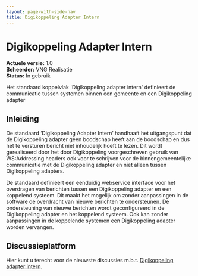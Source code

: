 ```yaml
---
layout: page-with-side-nav
title: Digikoppeling Adapter Intern
---
```

# Digikoppeling Adapter Intern

**Actuele versie:** 1.0  
**Beheerder:**  VNG Realisatie<br/>
**Status:** In gebruik

Het standaard koppelvlak 'Digikoppeling adapter intern' definieert de communicatie tussen systemen binnen een gemeente en een Digikoppeling adapter

## Inleiding
De standaard ‘Digikoppeling Adapter Intern’ handhaaft het uitgangspunt dat de Digikoppeling adapter geen boodschap heeft aan de boodschap en dus het te versturen bericht niet inhoudelijk hoeft te lezen. Dit wordt gerealiseerd door het door Digikoppeling voorgeschreven gebruik van WS:Addressing headers ook voor te schrijven voor de binnengemeentelijke communicatie met de Digikoppeling adapter en niet alleen tussen Digikoppeling adapters.

De standaard definieert een eenduidig webservice interface voor het overdragen van berichten tussen een Digikoppeling adapter en een koppelend systeem. Dit maakt het mogelijk om zonder aanpassingen in de software de overdracht van nieuwe berichten te ondersteunen. De ondersteuning van nieuwe berichten wordt geconfigureerd in de Digikoppeling adapter en het koppelend systeem. Ook kan zonder aanpassingen in de koppelende systemen een Digikoppeling adapter worden vervangen.

## Discussieplatform

Hier kunt u terecht voor de nieuwste discussies m.b.t. [Digikoppeling adapter intern](https://github.com/VNG-Realisatie/StUF-Standaarden/labels/koppelvlak-dai).
